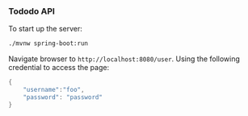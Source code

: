 ### Tododo API

To start up the server:

```bash
./mvnw spring-boot:run
```
Navigate browser to `http://localhost:8080/user`. Using the following credential to access the page:

```java
{
	"username":"foo",
	"password": "password"
}
```
